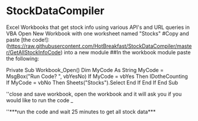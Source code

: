 # StockDataCompiler
Excel Workbooks that get stock info using various API's and URL queries in VBA
Open New Workbook with one worksheet named "Stocks"
#Copy and paste 
[the code!]: (https://raw.githubusercontent.com/HotBreakfast/StockDataCompiler/master/GetAllStockInfoCode) into a new module
##In the workbook module paste the following:

Private Sub Workbook_Open()
Dim MyCode As String
MyCode = MsgBox("Run Code? ", vbYesNo)
If MyCode = vbYes Then
        IDotheCounting
If MyCode = vbNo Then
        Sheets("Stocks").Select
End If
End If
End Sub

''close and save workbook, open the workbook and it will ask you if you would like to run the code _
<P/>''***run the code and wait 25 minutes to get all stock data***</P>
